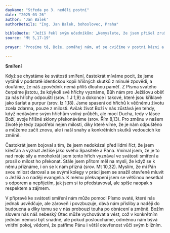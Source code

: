 ```yaml
---
dayName: "Středa po 3. neděli postní"
date: "2025-03-26"
author: 'Jan Balek'
authorDetails: "Ing. Jan Balek, bohoslovec, Praha"

bibleQuote: "Ježíš řekl svým učedníkům: „Nemyslete, že jsem přišel zrušit Zákon nebo Proroky. Nepřišel jsem je zrušit, ale naplnit. Amen, pravím vám: Dokud nepomine nebe a země, nepomine jediné písmenko ani jediná čárka ze Zákona, dokud se to všecko nestane. Kdyby tedy někdo zrušil jedno z těchto přikázání – a třebas i to nejmenší – a tak učil lidi, bude v nebeském království nejmenší. Kdo se však bude jimi řídit a jim učit, bude v nebeském království veliký.“"
source: "Mt 5,17-19"

prayer: "Prosíme tě, Bože, pomáhej nám, ať se cvičíme v postní kázni a živíme tvým slovem, aby nás sebeovládání připravilo k věrnému plnění tvé vůle a společná modlitba aby nás vedla k trvalému spojení s tebou. Skrze tvého Syna Ježíše Krista, našeho Pána, neboť on s tebou v jednotě Ducha Svatého žije a kraluje po všechny věky věků. Amen."

---
```


**Smíření**

Když se chystáme ke svátosti smíření, častokrát míváme pocit, že jsme vytáhli v podstatě identickou kopii hříšných skutků z minulé zpovědi, a doufáme, že náš zpovědník nemá příliš dlouhou paměť. Z Písma svatého čerpáme jistotu, že kdykoli své hříchy vyznáme, Bůh nám pro Ježíšovu oběť za nás hříchy odpouští (srov. 1 J 1,9) a dokonce i takové, které jsou křiklavé jako šarlat a purpur (srov. Iz 1,18). Jsme spaseni od hříchů k věčnému životu zcela zdarma, pouze z milosti. Avšak život Boží v nás zůstává jen tehdy, když nedáváme svým hříchům volný průběh, ale mocí Ducha, tedy v lásce Boží, svoje hříšné sklony překonáváme (srov. Řím 8,13). Pro změnu v našem životě je tedy zapotřebí nejen milosti, díky které víme, že je nám odpuštěno a můžeme začít znovu, ale i naší snahy a konkrétních skutků vedoucích ke změně.

Častokrát jsem bojoval s tím, že jsem nedokázal před lidmi říct, že jsem křesťan a vyznat Ježíše jako svého Spasitele a Pána. Vnímal jsem, že je to nad moje síly a mnohokrát jsem tento hřích vyznával ve svátosti smíření a prosil o milost ho překonat. Stále jsem přitom měl na mysli, že když se k němu přiznáme, i on se k nám přizná (srov. Mt 10,32). Myslím, že mi Pán svou milost daroval a se svými kolegy v práci jsem se snažil otevřeně mluvit o Ježíši a o naději evangelia. K mému překvapení jsem se většinou nesetkal s odporem a nepřijetím, jak jsem si to představoval, ale spíše naopak s respektem a zájmem.

V přípravě ke svátosti smíření nám může pomoci Písmo svaté, které nás jednak usvědčuje, ale zároveň i povzbuzuje, dává nám přísliby a naději do budoucna a díky tomu se v nás probouzí touha po obrácení a změně. Božím slovem nás náš nebeský Otec může vychovávat a vést, což v konkrétním jednání nemusí být snadné, ale pokud posloucháme, odměnou nám bývá vnitřní pokoj, vědomí, že patříme Pánu i větší otevřenost vůči svým bližním.

